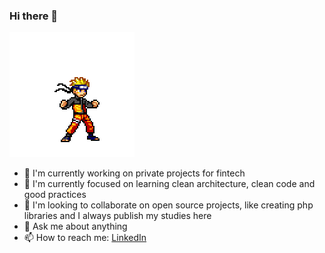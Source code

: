 ### Hi there 👋

<img src="https://github.com/guil95/guil95/blob/master/naruto.gif">

- 🔭 I'm currently working on private projects for fintech 
- 🌱 I'm currently focused on learning clean architecture, clean code and good practices
- 👯 I'm looking to collaborate on open source projects, like creating php libraries and I always publish my studies here
- 💬 Ask me about anything
- 📫 How to reach me: [LinkedIn](https://www.linkedin.com/in/guilhermehrodrigues/)
